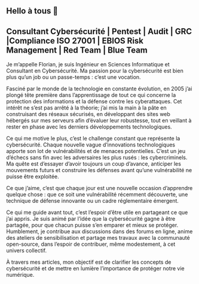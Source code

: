 ## Hello à tous 👋

## Consultant Cybersécurité | Pentest | Audit | GRC |Compliance ISO 27001 | EBIOS Risk Management | Red Team | Blue Team ##


Je m’appelle Florian, je suis Ingénieur en Sciences Informatique et Consultant en Cybersécurité. Ma passion pour la cybersécurité est bien plus qu’un job ou un passe-temps : c’est une vocation.

Fasciné par le monde de la technologie en constante évolution, en 2005 j’ai plongé tête première dans l’apprentissage de tout ce qui concerne la protection des informations et la défense contre les cyberattaques. Cet intérêt ne s’est pas arrêté à la théorie; j’ai mis la main à la pâte en construisant des réseaux sécurisés, en développant des sites web hébergés sur mes serveurs afin d’évaluer leur robustesse, tout en veillant à rester en phase avec les derniers développements technologiques.

Ce qui me motive le plus, c’est le challenge constant que représente la cybersécurité. Chaque nouvelle vague d’innovations technologiques apporte son lot de vulnérabilités et de menaces potentielles. C’est un jeu d’échecs sans fin avec les adversaires les plus rusés : les cybercriminels. Ma quête est d’essayer d’avoir toujours un coup d’avance, anticiper les mouvements futurs et construire les défenses avant qu’une vulnérabilité ne puisse être exploitée.

Ce que j’aime, c’est que chaque jour est une nouvelle occasion d’apprendre quelque chose : que ce soit une vulnérabilité récemment découverte, une technique de défense innovante ou un cadre réglementaire émergent.

Ce qui me guide avant tout, c’est l’espoir d’être utile en partageant ce que j’ai appris. Je suis animé par l’idée que la cybersécurité gagne à être partagée, pour que chacun puisse s’en emparer et mieux se protéger. Humblement, je contribue aux discussions dans des forums en ligne, anime des ateliers de sensibilisation et partage mes travaux avec la communauté open-source, dans l’espoir de contribuer, même modestement, à cet univers collectif.

À travers mes articles, mon objectif est de clarifier les concepts de cybersécurité et de mettre en lumière l’importance de protéger notre vie numérique.
